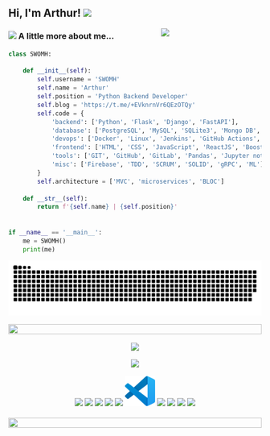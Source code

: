 <h2> Hi, I'm Arthur! <img src="https://media.giphy.com/media/mGcNjsfWAjY5AEZNw6/giphy.gif" width="50"></h2>
<img align='right' src='https://user-images.githubusercontent.com/5713670/87202985-820dcb80-c2b6-11ea-9f56-7ec461c497c3.gif' width='200'>

### <img src="https://media.giphy.com/media/VgCDAzcKvsR6OM0uWg/giphy.gif" width="50"> A little more about me...  

```python
class SWOMH:

    def __init__(self):
        self.username = 'SWOMH'
        self.name = 'Arthur'
        self.position = 'Python Backend Developer'    
        self.blog = 'https://t.me/+EVknrnVr6QEzOTQy'
        self.code = {
            'backend': ['Python', 'Flask', 'Django', 'FastAPI'],
            'database': ['PostgreSQL', 'MySQL', 'SQLite3', 'Mongo DB', 'Redis'],
            'devops': ['Docker', 'Linux', 'Jenkins', 'GitHub Actions', 'AWS'],
            'frontend': ['HTML', 'CSS', 'JavaScript', 'ReactJS', 'Boostrap'],
            'tools': ['GIT', 'GitHub', 'GitLab', 'Pandas', 'Jupyter notebook', 'SQLAlchemy', 'Celery', 'Nginx'],
            'misc': ['Firebase', 'TDD', 'SCRUM', 'SOLID', 'gRPC', 'ML']
        }
        self.architecture = ['MVC', 'microservices', 'BLOC']

    def __str__(self):
        return f'{self.name} | {self.position}'


if __name__ == '__main__':
    me = SWOMH()
    print(me)


```

<picture>
  <source media="(prefers-color-scheme: dark)" srcset="https://raw.githubusercontent.com/SWOMH/SWOMH/output/github-contribution-grid-snake-dark.svg" />
  <source media="(prefers-color-scheme: light)" srcset="https://raw.githubusercontent.com/SWOMH/SWOMH/output/github-contribution-grid-snake.svg" />
  <img alt="github-snake" src="https://raw.githubusercontent.com/SWOMH/SWOMH/output/github-contribution-grid-snake.svg" />
</picture>

<!--📏LINE-->
<p align="center">
<img src="https://i.imgur.com/dBaSKWF.gif" height="20" width="100%">

<!--🐱CAT-->
<p align="center">
<img src="https://media.giphy.com/media/WUlplcMpOCEmTGBtBW/giphy.gif" width="100">

<!--🤔INTERESTTITLE-->
<p align="center">
<img src="https://i.imgur.com/ozEwbHs.gif">

<!--🖼️🖼️INTERSTLOGOS-->
<p align="center">
<img src="https://www.vectorlogo.zone/logos/flutterio/flutterio-icon.svg" width="60">
<img src="https://www.vectorlogo.zone/logos/python/python-icon.svg" width="60">
<img src="https://www.vectorlogo.zone/logos/firebase/firebase-icon.svg" width="60">
<img src="https://www.vectorlogo.zone/logos/dartlang/dartlang-icon.svg" width="60">
<img src="https://www.vectorlogo.zone/logos/adobe_illustrator/adobe_illustrator-icon.svg" width="60">
<img src="https://raw.githubusercontent.com/github/explore/80688e429a7d4ef2fca1e82350fe8e3517d3494d/topics/visual-studio-code/visual-studio-code.png" width="60">
<img src="https://www.vectorlogo.zone/logos/linux/linux-icon.svg" width="60">
<img src="https://www.vectorlogo.zone/logos/android/android-icon.svg" width="60">
<img src="https://www.vectorlogo.zone/logos/microsoft/microsoft-icon.svg" width="60">
<img src="https://www.vectorlogo.zone/logos/github/github-icon.svg" width="60">
</h4>

<!--🖼️⭐🔱STARRED/FORK-->
<h4 align="right">
 

 
<!--📏LINE-->
<p align="center">
<img src="https://i.imgur.com/dBaSKWF.gif" height="20" width="100%">
